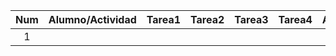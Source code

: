  |Num  |Alumno/Actividad |Tarea1 |Tarea2 | Tarea3 |Tarea4 |Asignación1 |Asignación2 |Asignación3 | Examen1 | Examen2 |
 |:---:|:---             |---:   |---:   |---:    |---:   |---:        |---:        | ---:       |---:     | ---:     |
 | 1 |   |    |      |      |     |      |      |      |       |      |
 
